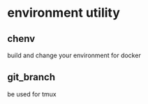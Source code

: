environment utility
====

chenv
----
build and change your environment for docker

git_branch
----
be used for tmux
